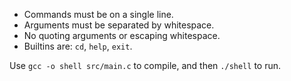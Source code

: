 * Commands must be on a single line.
* Arguments must be separated by whitespace.
* No quoting arguments or escaping whitespace.
* Builtins are: `cd`, `help`, `exit`.

Use `gcc -o shell src/main.c` to compile, and then `./shell` to run.


